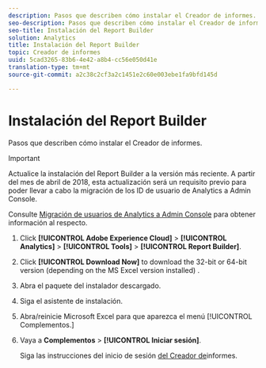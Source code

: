 ```yaml
---
description: Pasos que describen cómo instalar el Creador de informes.
seo-description: Pasos que describen cómo instalar el Creador de informes.
seo-title: Instalación del Report Builder
solution: Analytics
title: Instalación del Report Builder
topic: Creador de informes
uuid: 5cad3265-83b6-4e42-a8b4-cc56e050d41e
translation-type: tm+mt
source-git-commit: a2c38c2cf3a2c1451e2c60e003ebe1fa9bfd145d

---
```



# Instalación del Report Builder

Pasos que describen cómo instalar el Creador de informes.

>[!IMPORTANT]
>
>Actualice la instalación del Report Builder a la versión más reciente. A partir del mes de abril de 2018, esta actualización será un requisito previo para poder llevar a cabo la migración de los ID de usuario de Analytics a Admin Console.
>
>Consulte [Migración de usuarios de Analytics a Admin Console](https://marketing.adobe.com/resources/help/en_US/experience-cloud/admin-console/analytics-migration/) para obtener información al respecto.

1. Click **[!UICONTROL Adobe Experience Cloud]** &gt; **[!UICONTROL Analytics]** &gt; **[!UICONTROL Tools]** &gt; **[!UICONTROL Report Builder]**.
1. Click **[!UICONTROL Download Now]** to download the 32-bit or 64-bit version (depending on the MS Excel version installed) .
1. Abra el paquete del instalador descargado.
1. Siga el asistente de instalación.
1. Abra/reinicie Microsoft Excel para que aparezca el menú [!UICONTROL Complementos.]
1. Vaya a **Complementos** &gt; **[!UICONTROL Iniciar sesión]**.

   Siga las instrucciones del inicio de sesión [del Creador de](../../../analyze/report-builder/setup/login.md#concept_67A16213B90D43C7A624C4E43B821981)informes.